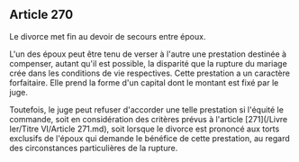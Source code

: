 Article 270
----
Le divorce met fin au devoir de secours entre époux.

L'un des époux peut être tenu de verser à l'autre une prestation destinée à
compenser, autant qu'il est possible, la disparité que la rupture du mariage
crée dans les conditions de vie respectives. Cette prestation a un caractère
forfaitaire. Elle prend la forme d'un capital dont le montant est fixé par le
juge.

Toutefois, le juge peut refuser d'accorder une telle prestation si l'équité le
commande, soit en considération des critères prévus à l'article [271](/Livre Ier/Titre VI/Article 271.md), soit
lorsque le divorce est prononcé aux torts exclusifs de l'époux qui demande le
bénéfice de cette prestation, au regard des circonstances particulières de la
rupture.
